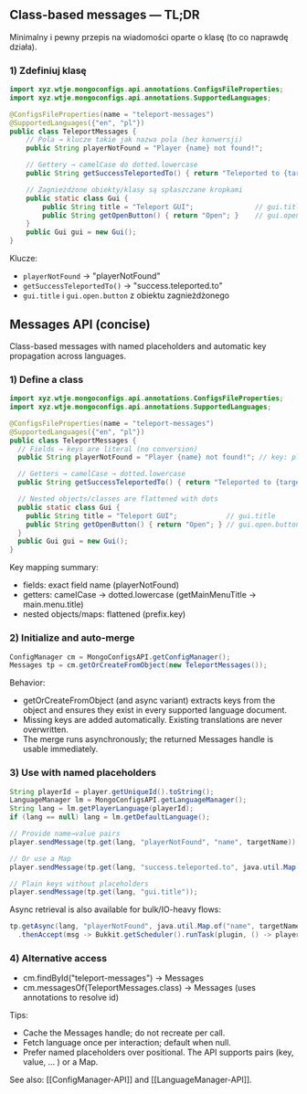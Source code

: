 ## Class-based messages — TL;DR

Minimalny i pewny przepis na wiadomości oparte o klasę (to co naprawdę działa).

### 1) Zdefiniuj klasę
```java
import xyz.wtje.mongoconfigs.api.annotations.ConfigsFileProperties;
import xyz.wtje.mongoconfigs.api.annotations.SupportedLanguages;

@ConfigsFileProperties(name = "teleport-messages")
@SupportedLanguages({"en", "pl"})
public class TeleportMessages {
    // Pola → klucze takie jak nazwa pola (bez konwersji)
    public String playerNotFound = "Player {name} not found!";

    // Gettery → camelCase do dotted.lowercase
    public String getSuccessTeleportedTo() { return "Teleported to {target}!"; }

    // Zagnieżdżone obiekty/klasy są spłaszczane kropkami
    public static class Gui {
        public String title = "Teleport GUI";               // gui.title
        public String getOpenButton() { return "Open"; }    // gui.open.button
    }
    public Gui gui = new Gui();
}
```

Klucze:
- `playerNotFound` → "playerNotFound"
- `getSuccessTeleportedTo()` → "success.teleported.to"
- `gui.title` i `gui.open.button` z obiektu zagnieżdżonego

## Messages API (concise)

Class-based messages with named placeholders and automatic key propagation across languages.

### 1) Define a class
```java
import xyz.wtje.mongoconfigs.api.annotations.ConfigsFileProperties;
import xyz.wtje.mongoconfigs.api.annotations.SupportedLanguages;

@ConfigsFileProperties(name = "teleport-messages")
@SupportedLanguages({"en", "pl"})
public class TeleportMessages {
  // Fields → keys are literal (no conversion)
  public String playerNotFound = "Player {name} not found!"; // key: playerNotFound

  // Getters → camelCase → dotted.lowercase
  public String getSuccessTeleportedTo() { return "Teleported to {target}!"; } // success.teleported.to

  // Nested objects/classes are flattened with dots
  public static class Gui {
    public String title = "Teleport GUI";            // gui.title
    public String getOpenButton() { return "Open"; } // gui.open.button
  }
  public Gui gui = new Gui();
}
```

Key mapping summary:
- fields: exact field name (playerNotFound)
- getters: camelCase → dotted.lowercase (getMainMenuTitle → main.menu.title)
- nested objects/maps: flattened (prefix.key)

### 2) Initialize and auto-merge
```java
ConfigManager cm = MongoConfigsAPI.getConfigManager();
Messages tp = cm.getOrCreateFromObject(new TeleportMessages());
```
Behavior:
- getOrCreateFromObject (and async variant) extracts keys from the object and ensures they exist in every supported language document.
- Missing keys are added automatically. Existing translations are never overwritten.
- The merge runs asynchronously; the returned Messages handle is usable immediately.

### 3) Use with named placeholders
```java
String playerId = player.getUniqueId().toString();
LanguageManager lm = MongoConfigsAPI.getLanguageManager();
String lang = lm.getPlayerLanguage(playerId);
if (lang == null) lang = lm.getDefaultLanguage();

// Provide name→value pairs
player.sendMessage(tp.get(lang, "playerNotFound", "name", targetName));

// Or use a Map
player.sendMessage(tp.get(lang, "success.teleported.to", java.util.Map.of("target", targetName)));

// Plain keys without placeholders
player.sendMessage(tp.get(lang, "gui.title"));
```

Async retrieval is also available for bulk/IO-heavy flows:
```java
tp.getAsync(lang, "playerNotFound", java.util.Map.of("name", targetName))
  .thenAccept(msg -> Bukkit.getScheduler().runTask(plugin, () -> player.sendMessage(msg)));
```

### 4) Alternative access

- cm.findById("teleport-messages") → Messages
- cm.messagesOf(TeleportMessages.class) → Messages (uses annotations to resolve id)

Tips:
- Cache the Messages handle; do not recreate per call.
- Fetch language once per interaction; default when null.
- Prefer named placeholders over positional. The API supports pairs (key, value, ... ) or a Map.

See also: [[ConfigManager-API]] and [[LanguageManager-API]].